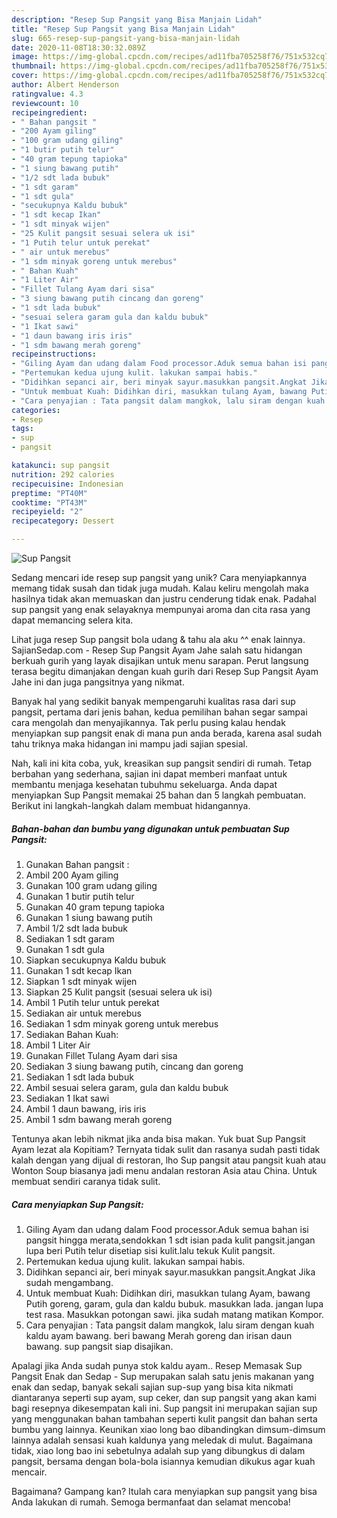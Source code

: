 ```yaml
---
description: "Resep Sup Pangsit yang Bisa Manjain Lidah"
title: "Resep Sup Pangsit yang Bisa Manjain Lidah"
slug: 665-resep-sup-pangsit-yang-bisa-manjain-lidah
date: 2020-11-08T18:30:32.089Z
image: https://img-global.cpcdn.com/recipes/ad11fba705258f76/751x532cq70/sup-pangsit-foto-resep-utama.jpg
thumbnail: https://img-global.cpcdn.com/recipes/ad11fba705258f76/751x532cq70/sup-pangsit-foto-resep-utama.jpg
cover: https://img-global.cpcdn.com/recipes/ad11fba705258f76/751x532cq70/sup-pangsit-foto-resep-utama.jpg
author: Albert Henderson
ratingvalue: 4.3
reviewcount: 10
recipeingredient:
- " Bahan pangsit "
- "200 Ayam giling"
- "100 gram udang giling"
- "1 butir putih telur"
- "40 gram tepung tapioka"
- "1 siung bawang putih"
- "1/2 sdt lada bubuk"
- "1 sdt garam"
- "1 sdt gula"
- "secukupnya Kaldu bubuk"
- "1 sdt kecap Ikan"
- "1 sdt minyak wijen"
- "25 Kulit pangsit sesuai selera uk isi"
- "1 Putih telur untuk perekat"
- " air untuk merebus"
- "1 sdm minyak goreng untuk merebus"
- " Bahan Kuah"
- "1 Liter Air"
- "Fillet Tulang Ayam dari sisa"
- "3 siung bawang putih cincang dan goreng"
- "1 sdt lada bubuk"
- "sesuai selera garam gula dan kaldu bubuk"
- "1 Ikat sawi"
- "1 daun bawang iris iris"
- "1 sdm bawang merah goreng"
recipeinstructions:
- "Giling Ayam dan udang dalam Food processor.Aduk semua bahan isi pangsit hingga merata,sendokkan 1 sdt isian pada kulit pangsit.jangan lupa beri Putih telur disetiap sisi kulit.lalu tekuk Kulit pangsit."
- "Pertemukan kedua ujung kulit. lakukan sampai habis."
- "Didihkan sepanci air, beri minyak sayur.masukkan pangsit.Angkat Jika sudah mengambang."
- "Untuk membuat Kuah: Didihkan diri, masukkan tulang Ayam, bawang Putih goreng, garam, gula dan kaldu bubuk. masukkan lada. jangan lupa test rasa. Masukkan potongan sawi. jika sudah matang matikan Kompor."
- "Cara penyajian : Tata pangsit dalam mangkok, lalu siram dengan kuah kaldu ayam bawang. beri bawang Merah goreng dan irisan daun bawang. sup pangsit siap disajikan."
categories:
- Resep
tags:
- sup
- pangsit

katakunci: sup pangsit 
nutrition: 292 calories
recipecuisine: Indonesian
preptime: "PT40M"
cooktime: "PT43M"
recipeyield: "2"
recipecategory: Dessert

---
```



![Sup Pangsit](https://img-global.cpcdn.com/recipes/ad11fba705258f76/751x532cq70/sup-pangsit-foto-resep-utama.jpg)

Sedang mencari ide resep sup pangsit yang unik? Cara menyiapkannya memang tidak susah dan tidak juga mudah. Kalau keliru mengolah maka hasilnya tidak akan memuaskan dan justru cenderung tidak enak. Padahal sup pangsit yang enak selayaknya mempunyai aroma dan cita rasa yang dapat memancing selera kita.

Lihat juga resep Sup pangsit bola udang &amp; tahu ala aku ^^ enak lainnya. SajianSedap.com - Resep Sup Pangsit Ayam Jahe salah satu hidangan berkuah gurih yang layak disajikan untuk menu sarapan. Perut langsung terasa begitu dimanjakan dengan kuah gurih dari Resep Sup Pangsit Ayam Jahe ini dan juga pangsitnya yang nikmat.

Banyak hal yang sedikit banyak mempengaruhi kualitas rasa dari sup pangsit, pertama dari jenis bahan, kedua pemilihan bahan segar sampai cara mengolah dan menyajikannya. Tak perlu pusing kalau hendak menyiapkan sup pangsit enak di mana pun anda berada, karena asal sudah tahu triknya maka hidangan ini mampu jadi sajian spesial.


Nah, kali ini kita coba, yuk, kreasikan sup pangsit sendiri di rumah. Tetap berbahan yang sederhana, sajian ini dapat memberi manfaat untuk membantu menjaga kesehatan tubuhmu sekeluarga. Anda dapat menyiapkan Sup Pangsit memakai 25 bahan dan 5 langkah pembuatan. Berikut ini langkah-langkah dalam membuat hidangannya.

<!--inarticleads1-->

##### Bahan-bahan dan bumbu yang digunakan untuk pembuatan Sup Pangsit:

1. Gunakan  Bahan pangsit :
1. Ambil 200 Ayam giling
1. Gunakan 100 gram udang giling
1. Gunakan 1 butir putih telur
1. Gunakan 40 gram tepung tapioka
1. Gunakan 1 siung bawang putih
1. Ambil 1/2 sdt lada bubuk
1. Sediakan 1 sdt garam
1. Gunakan 1 sdt gula
1. Siapkan secukupnya Kaldu bubuk
1. Gunakan 1 sdt kecap Ikan
1. Siapkan 1 sdt minyak wijen
1. Siapkan 25 Kulit pangsit (sesuai selera uk isi)
1. Ambil 1 Putih telur untuk perekat
1. Sediakan  air untuk merebus
1. Sediakan 1 sdm minyak goreng untuk merebus
1. Sediakan  Bahan Kuah:
1. Ambil 1 Liter Air
1. Gunakan Fillet Tulang Ayam dari sisa
1. Sediakan 3 siung bawang putih, cincang dan goreng
1. Sediakan 1 sdt lada bubuk
1. Ambil sesuai selera garam, gula dan kaldu bubuk
1. Sediakan 1 Ikat sawi
1. Ambil 1 daun bawang, iris iris
1. Ambil 1 sdm bawang merah goreng


Tentunya akan lebih nikmat jika anda bisa makan. Yuk buat Sup Pangsit Ayam lezat ala Kopitiam? Ternyata tidak sulit dan rasanya sudah pasti tidak kalah dengan yang dijual di restoran, lho Sup pangsit atau pangsit kuah atau Wonton Soup biasanya jadi menu andalan restoran Asia atau China. Untuk membuat sendiri caranya tidak sulit. 

<!--inarticleads2-->

##### Cara menyiapkan Sup Pangsit:

1. Giling Ayam dan udang dalam Food processor.Aduk semua bahan isi pangsit hingga merata,sendokkan 1 sdt isian pada kulit pangsit.jangan lupa beri Putih telur disetiap sisi kulit.lalu tekuk Kulit pangsit.
1. Pertemukan kedua ujung kulit. lakukan sampai habis.
1. Didihkan sepanci air, beri minyak sayur.masukkan pangsit.Angkat Jika sudah mengambang.
1. Untuk membuat Kuah: Didihkan diri, masukkan tulang Ayam, bawang Putih goreng, garam, gula dan kaldu bubuk. masukkan lada. jangan lupa test rasa. Masukkan potongan sawi. jika sudah matang matikan Kompor.
1. Cara penyajian : Tata pangsit dalam mangkok, lalu siram dengan kuah kaldu ayam bawang. beri bawang Merah goreng dan irisan daun bawang. sup pangsit siap disajikan.


Apalagi jika Anda sudah punya stok kaldu ayam.. Resep Memasak Sup Pangsit Enak dan Sedap - Sup merupakan salah satu jenis makanan yang enak dan sedap, banyak sekali sajian sup-sup yang bisa kita nikmati diantaranya seperti sup ayam, sup ceker, dan sup pangsit yang akan kami bagi resepnya dikesempatan kali ini. Sup pangsit ini merupakan sajian sup yang menggunakan bahan tambahan seperti kulit pangsit dan bahan serta bumbu yang lainnya. Keunikan xiao long bao dibandingkan dimsum-dimsum lainnya adalah sensasi kuah kaldunya yang meledak di mulut. Bagaimana tidak, xiao long bao ini sebetulnya adalah sup yang dibungkus di dalam pangsit, bersama dengan bola-bola isiannya kemudian dikukus agar kuah mencair. 

Bagaimana? Gampang kan? Itulah cara menyiapkan sup pangsit yang bisa Anda lakukan di rumah. Semoga bermanfaat dan selamat mencoba!
